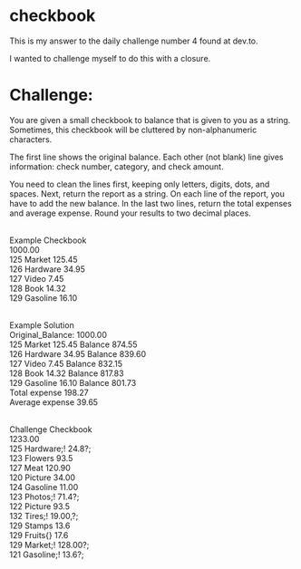 # checkbook
This is my answer to the daily challenge number 4 found at dev.to.

I wanted to challenge myself to do this with a closure.

# Challenge: 

You are given a small checkbook to balance that is given to you as a string. Sometimes, this checkbook will be cluttered by non-alphanumeric characters.

The first line shows the original balance. Each other (not blank) line gives information: check number, category, and check amount.

You need to clean the lines first, keeping only letters, digits, dots, and spaces. Next, return the report as a string. On each line of the report, you have to add the new balance. In the last two lines, return the total expenses and average expense. Round your results to two decimal places.

<br>Example Checkbook<br>
1000.00<br>
125 Market 125.45<br>
126 Hardware 34.95<br>
127 Video 7.45<br>
128 Book 14.32<br>
129 Gasoline 16.10<br><br>

Example Solution<br>
Original_Balance: 1000.00<br>
125 Market 125.45 Balance 874.55<br>
126 Hardware 34.95 Balance 839.60<br>
127 Video 7.45 Balance 832.15<br>
128 Book 14.32 Balance 817.83<br>
129 Gasoline 16.10 Balance 801.73<br>
Total expense 198.27<br>
Average expense 39.65<br><br>

Challenge Checkbook<br>
1233.00<br>
125 Hardware;! 24.8?;<br>
123 Flowers 93.5<br>
127 Meat 120.90<br>
120 Picture 34.00<br>
124 Gasoline 11.00<br>
123 Photos;! 71.4?;<br>
122 Picture 93.5<br>
132 Tires;! 19.00,?;<br>
129 Stamps 13.6<br>
129 Fruits{} 17.6<br>
129 Market;! 128.00?;<br>
121 Gasoline;! 13.6?;<br>
